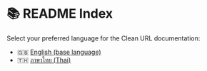 # 📚 README Index

Select your preferred language for the Clean URL documentation:

- 🇬🇧 [English (base language)](README.md)
- 🇹🇭 [ภาษาไทย (Thai)](README.th.md)
